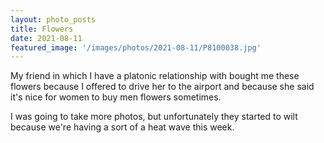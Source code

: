 ```yaml
---
layout: photo_posts
title: Flowers
date: 2021-08-11
featured_image: '/images/photos/2021-08-11/P8100038.jpg'
---
```


My friend in which I have a platonic relationship with bought me these flowers 
because I offered to drive her to the airport and because she said it's nice for
women to buy men flowers sometimes. 

I was going to take more photos, but unfortunately they
started to wilt because we're having a sort of a heat wave this week.